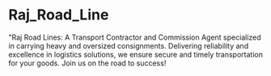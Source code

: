 # Raj_Road_Line
"Raj Road Lines: A Transport Contractor and Commission Agent specialized in carrying heavy and oversized consignments. Delivering reliability and excellence in logistics solutions, we ensure secure and timely transportation for your goods. Join us on the road to success!
